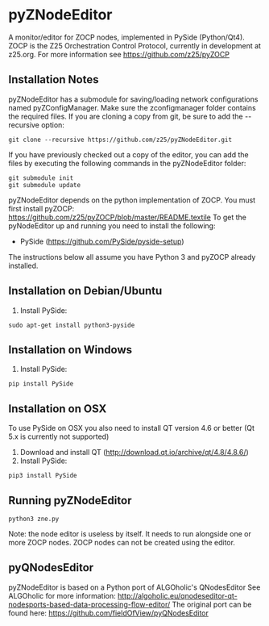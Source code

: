 pyZNodeEditor
=============
A monitor/editor for ZOCP nodes, implemented in PySide (Python/Qt4). 
ZOCP is the Z25 Orchestration Control Protocol, currently in 
development at z25.org. For more information see https://github.com/z25/pyZOCP


Installation Notes
------------------
pyZNodeEditor has a submodule for saving/loading network configurations named pyZConfigManager. Make sure the zconfigmanager folder contains the required files.
If you are cloning a copy from git, be sure to add the --recursive option:
```
git clone --recursive https://github.com/z25/pyZNodeEditor.git
```
If you have previously checked out a copy of the editor, you can add the files by executing the following commands in the pyZNodeEditor folder:
```
git submodule init
git submodule update
```

pyZNodeEditor depends on the python implementation of ZOCP. You must first install pyZOCP:
https://github.com/z25/pyZOCP/blob/master/README.textile
To get the pyNodeEditor up and running you need to install the following:

* PySide (https://github.com/PySide/pyside-setup)

The instructions below all assume you have Python 3 and pyZOCP already installed.


Installation on Debian/Ubuntu
-----------------------------
1. Install PySide:
```
sudo apt-get install python3-pyside
```

Installation on Windows
-----------------------
1. Install PySide:
```
pip install PySide
```

Installation on OSX
-------------------
To use PySide on OSX you also need to install QT version 4.6 or better (Qt 5.x is currently not supported)

1. Download and install QT (http://download.qt.io/archive/qt/4.8/4.8.6/)
2. Install PySide:
```
pip3 install PySide
```


Running pyZNodeEditor
---------------------
```
python3 zne.py
```
Note: the node editor is useless by itself. It needs to run alongside one or more ZOCP nodes. ZOCP nodes can not be created using the editor.


pyQNodesEditor
--------------
pyZNodeEditor is based on a Python port of ALGOholic's QNodesEditor
See ALGOholic for more information:
http://algoholic.eu/qnodeseditor-qt-nodesports-based-data-processing-flow-editor/
The original port can be found here:
https://github.com/fieldOfView/pyQNodesEditor
